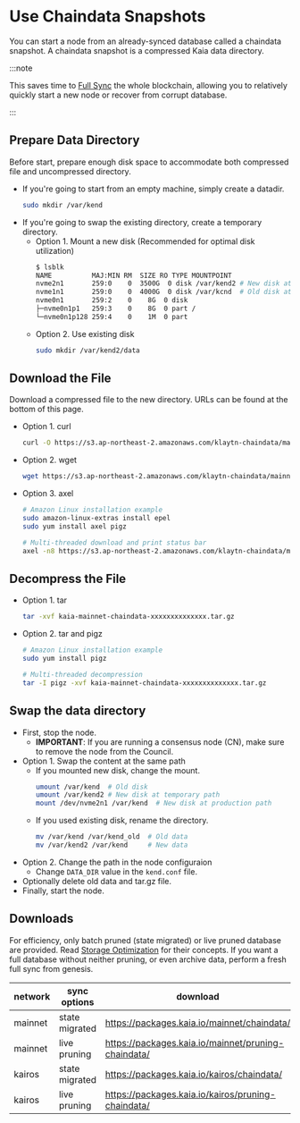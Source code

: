 # Use Chaindata Snapshots

You can start a node from an already-synced database called a chaindata snapshot. A chaindata snapshot is a compressed Kaia data directory.

:::note

This saves time to [Full Sync](../../learn/storage/block-sync.md#full-sync) the whole blockchain, allowing you to relatively quickly start a new node or recover from corrupt database.

:::

## Prepare Data Directory

Before start, prepare enough disk space to accommodate both compressed file and uncompressed directory.

- If you're going to start from an empty machine, simply create a datadir.
  ```sh
  sudo mkdir /var/kend
  ```
- If you're going to swap the existing directory, create a temporary directory.
  - Option 1. Mount a new disk (Recommended for optimal disk utilization)
    ```sh
    $ lsblk
    NAME          MAJ:MIN RM  SIZE RO TYPE MOUNTPOINT
    nvme2n1       259:0    0  3500G  0 disk /var/kend2 # New disk at temporary path
    nvme1n1       259:0    0  4000G  0 disk /var/kcnd  # Old disk at production path
    nvme0n1       259:2    0    8G  0 disk
    ├─nvme0n1p1   259:3    0    8G  0 part /
    └─nvme0n1p128 259:4    0    1M  0 part

    ```
  - Option 2. Use existing disk
    ```sh
    sudo mkdir /var/kend2/data
    ```

## Download the File

Download a compressed file to the new directory. URLs can be found at the bottom of this page.

- Option 1. curl
  ```sh
  curl -O https://s3.ap-northeast-2.amazonaws.com/klaytn-chaindata/mainnet/kaia-mainnet-chaindata-xxxxxxxxxxxxxx.tar.gz
  ```
- Option 2. wget
  ```sh
  wget https://s3.ap-northeast-2.amazonaws.com/klaytn-chaindata/mainnet/kaia-mainnet-chaindata-xxxxxxxxxxxxxx.tar.gz
  ```
- Option 3. axel
  ```sh
  # Amazon Linux installation example
  sudo amazon-linux-extras install epel
  sudo yum install axel pigz

  # Multi-threaded download and print status bar
  axel -n8 https://s3.ap-northeast-2.amazonaws.com/klaytn-chaindata/mainnet/kaia-mainnet-chaindata-xxxxxxxxxxxxxx.tar.gz | awk -W interactive '$0~/\[/{printf "%s'$'\r''", $0}'
  ```

## Decompress the File

- Option 1. tar
  ```sh
  tar -xvf kaia-mainnet-chaindata-xxxxxxxxxxxxxx.tar.gz
  ```
- Option 2. tar and pigz
  ```sh
  # Amazon Linux installation example
  sudo yum install pigz

  # Multi-threaded decompression
  tar -I pigz -xvf kaia-mainnet-chaindata-xxxxxxxxxxxxxx.tar.gz
  ```

## Swap the data directory

- First, stop the node.
  - **IMPORTANT**: If you are running a consensus node (CN), make sure to remove the node from the Council.
- Option 1. Swap the content at the same path
  - If you mounted new disk, change the mount.
    ```sh
    umount /var/kend  # Old disk
    umount /var/kend2 # New disk at temporary path
    mount /dev/nvme2n1 /var/kend  # New disk at production path
    ```
  - If you used existing disk, rename the directory.
    ```sh
    mv /var/kend /var/kend_old  # Old data
    mv /var/kend2 /var/kend     # New data
    ```
- Option 2. Change the path in the node configuraion
  - Change `DATA_DIR` value in the `kend.conf` file.
- Optionally delete old data and tar.gz file.
- Finally, start the node.

## Downloads

For efficiency, only batch pruned (state migrated) or live pruned database are provided. Read [Storage Optimization](../../learn/storage/state-pruning.md) for their concepts. If you want a full database without neither pruning, or even archive data, perform a fresh full sync from genesis.

| network | sync options   | download                                                                                            |
| ------- | -------------- | --------------------------------------------------------------------------------------------------- |
| mainnet | state migrated | https://packages.kaia.io/mainnet/chaindata/         |
| mainnet | live pruning   | https://packages.kaia.io/mainnet/pruning-chaindata/ |
| kairos  | state migrated | https://packages.kaia.io/kairos/chaindata/          |
| kairos  | live pruning   | https://packages.kaia.io/kairos/pruning-chaindata/  |
